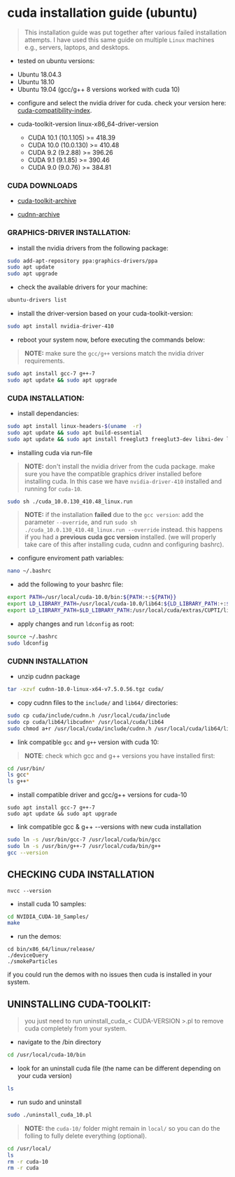 # cuda installation guide (ubuntu)

> This installation guide was put together after various failed installation attempts. I have used this same guide on multiple `Linux` machines e.g., servers, laptops, and desktops.

* tested on ubuntu versions:

- Ubuntu 18.04.3
- Ubuntu 18.10
- Ubuntu 19.04 (gcc/g++ 8 versions worked with cuda 10)

* configure and select the nvidia driver for cuda. check your version here: [cuda-compatibility-index](https://docs.nvidia.com/deploy/cuda-compatibility/index.html).

- cuda-toolkit-version    linux-x86_64-driver-version
  
  - CUDA 10.1 (10.1.105)	>= 418.39
  - CUDA 10.0 (10.0.130)	>= 410.48
  - CUDA 9.2 (9.2.88)		  >= 396.26
  - CUDA 9.1 (9.1.85)		  >= 390.46
  - CUDA 9.0 (9.0.76)		  >= 384.81

### CUDA DOWNLOADS

- [cuda-toolkit-archive](https://developer.nvidia.com/cuda-toolkit-archive)

- [cudnn-archive](https://developer.nvidia.com/rdp/cudnn-archive)


### GRAPHICS-DRIVER INSTALLATION:

* install the nvidia drivers from the following package:

```bash
sudo add-apt-repository ppa:graphics-drivers/ppa
sudo apt update
sudo apt upgrade
```

* check the available drivers for your machine:

```bash
ubuntu-drivers list
```

* install the driver-version based on your cuda-toolkit-version:

```bash
sudo apt install nvidia-driver-410
```

* reboot your system now, before executing the commands below:

> **NOTE:** make sure the `gcc/g++` versions match the nvidia driver requirements.

```bash
sudo apt install gcc-7 g++-7
sudo apt update && sudo apt upgrade
```

### CUDA INSTALLATION:

* install dependancies:

```bash
sudo apt install linux-headers-$(uname  -r)
sudo apt update && sudo apt build-essential
sudo apt update && sudo apt install freeglut3 freeglut3-dev libxi-dev libxmu-dev
```

* installing cuda via run-file

> **NOTE:** don't install the nvidia driver from the cuda package. make sure you have the compatible graphics driver installed before installing cuda. In this case we have `nvidia-driver-410` installed and running for `cuda-10`.

```bash
sudo sh ./cuda_10.0.130_410.48_linux.run
```

> **NOTE:** if the installation **failed** due to the `gcc version`: add the parameter `--override`, and run `sudo sh ./cuda_10.0.130_410.48_linux.run --override` instead. this happens if you had a **previous cuda gcc version** installed. (we will properly take care of this after installing cuda, cudnn and configuring bashrc).
  
* configure enviroment path variables:

```bash
nano ~/.bashrc
```

* add the following to your bashrc file:

```bash
export PATH=/usr/local/cuda-10.0/bin:${PATH:+:${PATH}}
export LD_LIBRARY_PATH=/usr/local/cuda-10.0/lib64:${LD_LIBRARY_PATH:+:${LD_LIBRARY_PATH}}
export LD_LIBRARY_PATH=$LD_LIBRARY_PATH:/usr/local/cuda/extras/CUPTI/lib64
```

* apply changes and run `ldconfig` as root:

```bash
source ~/.bashrc
sudo ldconfig
```

### CUDNN INSTALLATION

* unzip cudnn package

```bash
tar -xzvf cudnn-10.0-linux-x64-v7.5.0.56.tgz cuda/
```

* copy cudnn files to the `include/` and `lib64/` directories:

```bash
sudo cp cuda/include/cudnn.h /usr/local/cuda/include
sudo cp cuda/lib64/libcudnn* /usr/local/cuda/lib64
sudo chmod a+r /usr/local/cuda/include/cudnn.h /usr/local/cuda/lib64/libcudnn*
```

* link compatible `gcc` and `g++` version with cuda 10:

> **NOTE**: check which gcc and g++ versions you have installed first:

```bash
cd /usr/bin/
ls gcc*
ls g++*
```

* install compatible driver and gcc/g++ versions for cuda-10

```
sudo apt install gcc-7 g++-7
sudo apt update && sudo apt upgrade
```

* link compatible gcc & g++ --versions with new cuda installation

```bash
sudo ln -s /usr/bin/gcc-7 /usr/local/cuda/bin/gcc
sudo ln -s /usr/bin/g++-7 /usr/local/cuda/bin/g++
gcc --version
```

## CHECKING CUDA INSTALLATION

```
nvcc --version
```

* install cuda 10 samples:

```bash
cd NVIDIA_CUDA-10_Samples/
make
```

* run the demos:

```
cd bin/x86_64/linux/release/
./deviceQuery
./smokeParticles 
```

if you could run the demos with no issues then cuda is installed in your system.

## UNINSTALLING CUDA-TOOLKIT:

> you just need to run uninstall_cuda_< CUDA-VERSION >.pl to remove cuda completely from your system.

* navigate to the /bin directory

```bash
cd /usr/local/cuda-10/bin
```

* look for an uninstall cuda file (the name can be different depending on your cuda version)

```bash
ls
```

* run sudo and uninstall

```bash
sudo ./uninstall_cuda_10.pl
```

> **NOTE:** the `cuda-10/` folder might remain in `local/` so you can do the folling to fully delete everything (optional).

```bash
cd /usr/local/
ls
rm -r cuda-10
rm -r cuda
```
